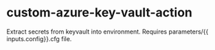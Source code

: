 # custom-azure-key-vault-action

Extract secrets from keyvault into environment. Requires parameters/{{ inputs.config}}.cfg file.